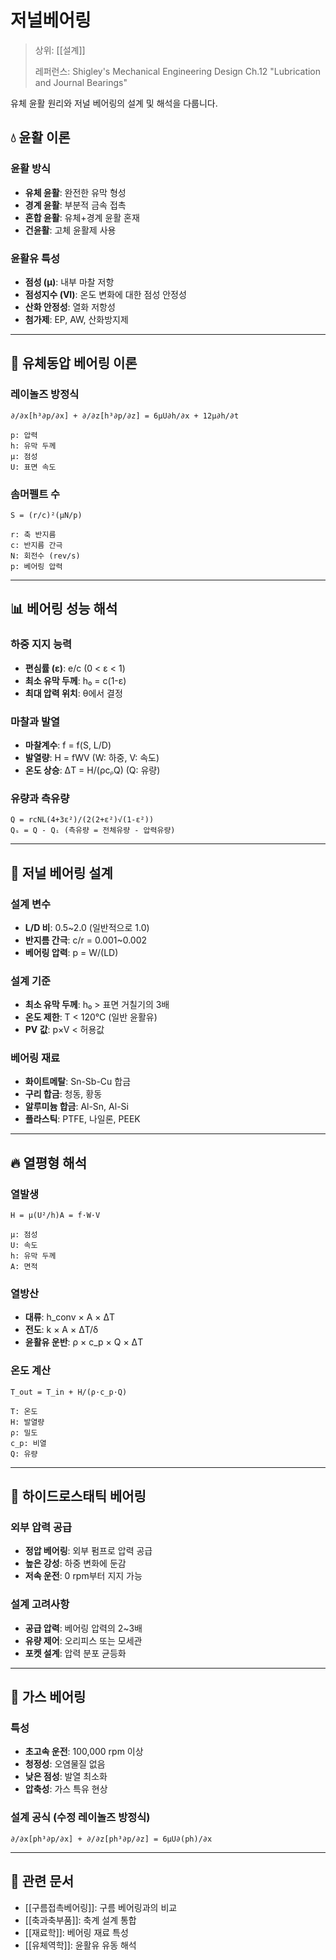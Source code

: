 # 저널베어링

> 상위: [[설계]]
> 
> 레퍼런스: Shigley's Mechanical Engineering Design Ch.12 "Lubrication and Journal Bearings"

유체 윤활 원리와 저널 베어링의 설계 및 해석을 다룹니다.

## 💧 윤활 이론

### 윤활 방식
- **유체 윤활**: 완전한 유막 형성
- **경계 윤활**: 부분적 금속 접촉
- **혼합 윤활**: 유체+경계 윤활 혼재
- **건윤활**: 고체 윤활제 사용

### 윤활유 특성
- **점성 (μ)**: 내부 마찰 저항
- **점성지수 (VI)**: 온도 변화에 대한 점성 안정성
- **산화 안정성**: 열화 저항성
- **첨가제**: EP, AW, 산화방지제

---

## 🔄 유체동압 베어링 이론

### 레이놀즈 방정식
```
∂/∂x[h³∂p/∂x] + ∂/∂z[h³∂p/∂z] = 6μU∂h/∂x + 12μ∂h/∂t

p: 압력
h: 유막 두께
μ: 점성
U: 표면 속도
```

### 솜머펠트 수
```
S = (r/c)²(μN/p)

r: 축 반지름
c: 반지름 간극
N: 회전수 (rev/s)
p: 베어링 압력
```

---

## 📊 베어링 성능 해석

### 하중 지지 능력
- **편심률 (ε)**: e/c (0 < ε < 1)
- **최소 유막 두께**: h₀ = c(1-ε)
- **최대 압력 위치**: θ에서 결정

### 마찰과 발열
- **마찰계수**: f = f(S, L/D)
- **발열량**: H = fWV (W: 하중, V: 속도)
- **온도 상승**: ΔT = H/(ρcᵨQ) (Q: 유량)

### 유량과 측유량
```
Q = rcNL(4+3ε²)/(2(2+ε²)√(1-ε²))
Qₛ = Q - Qᵢ (측유량 = 전체유량 - 압력유량)
```

---

## 🎯 저널 베어링 설계

### 설계 변수
- **L/D 비**: 0.5~2.0 (일반적으로 1.0)
- **반지름 간극**: c/r = 0.001~0.002
- **베어링 압력**: p = W/(LD)

### 설계 기준
- **최소 유막 두께**: h₀ > 표면 거칠기의 3배
- **온도 제한**: T < 120°C (일반 윤활유)
- **PV 값**: p×V < 허용값

### 베어링 재료
- **화이트메탈**: Sn-Sb-Cu 합금
- **구리 합금**: 청동, 황동
- **알루미늄 합금**: Al-Sn, Al-Si
- **플라스틱**: PTFE, 나일론, PEEK

---

## 🔥 열평형 해석

### 열발생
```
H = μ(U²/h)A = f·W·V

μ: 점성
U: 속도
h: 유막 두께
A: 면적
```

### 열방산
- **대류**: h_conv × A × ΔT
- **전도**: k × A × ΔT/δ
- **윤활유 운반**: ρ × c_p × Q × ΔT

### 온도 계산
```
T_out = T_in + H/(ρ·c_p·Q)

T: 온도
H: 발열량
ρ: 밀도
c_p: 비열
Q: 유량
```

---

## 🔧 하이드로스태틱 베어링

### 외부 압력 공급
- **정압 베어링**: 외부 펌프로 압력 공급
- **높은 강성**: 하중 변화에 둔감
- **저속 운전**: 0 rpm부터 지지 가능

### 설계 고려사항
- **공급 압력**: 베어링 압력의 2~3배
- **유량 제어**: 오리피스 또는 모세관
- **포켓 설계**: 압력 분포 균등화

---

## 📏 가스 베어링

### 특성
- **초고속 운전**: 100,000 rpm 이상
- **청정성**: 오염물질 없음
- **낮은 점성**: 발열 최소화
- **압축성**: 가스 특유 현상

### 설계 공식 (수정 레이놀즈 방정식)
```
∂/∂x[ph³∂p/∂x] + ∂/∂z[ph³∂p/∂z] = 6μU∂(ph)/∂x
```

---

## 🔗 관련 문서

- [[구름접촉베어링]]: 구름 베어링과의 비교
- [[축과축부품]]: 축계 설계 통합
- [[재료학]]: 베어링 재료 특성
- [[유체역학]]: 윤활유 유동 해석